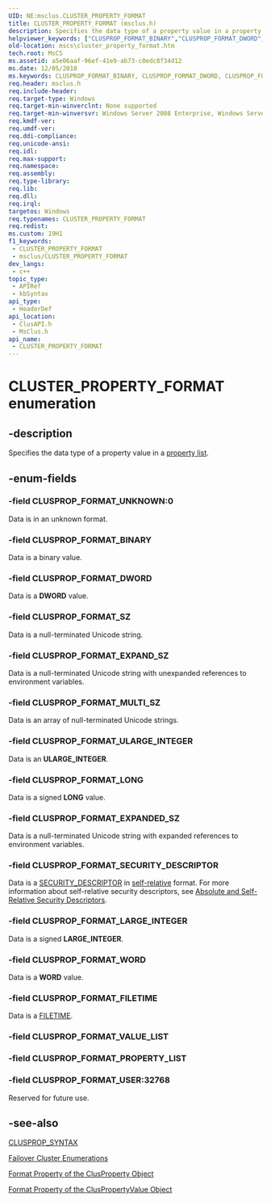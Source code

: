 ```yaml
---
UID: NE:msclus.CLUSTER_PROPERTY_FORMAT
title: CLUSTER_PROPERTY_FORMAT (msclus.h)
description: Specifies the data type of a property value in a property list.
helpviewer_keywords: ["CLUSPROP_FORMAT_BINARY","CLUSPROP_FORMAT_DWORD","CLUSPROP_FORMAT_EXPANDED_SZ","CLUSPROP_FORMAT_EXPAND_SZ","CLUSPROP_FORMAT_FILETIME","CLUSPROP_FORMAT_LARGE_INTEGER","CLUSPROP_FORMAT_LONG","CLUSPROP_FORMAT_MULTI_SZ","CLUSPROP_FORMAT_SECURITY_DESCRIPTOR","CLUSPROP_FORMAT_SZ","CLUSPROP_FORMAT_ULARGE_INTEGER","CLUSPROP_FORMAT_UNKNOWN","CLUSPROP_FORMAT_USER","CLUSPROP_FORMAT_WORD","CLUSTER_PROPERTY_FORMAT","CLUSTER_PROPERTY_FORMAT enumeration [Failover Cluster]","_CLUSTER_PROPERTY_FORMAT","_CLUSTER_PROPERTY_FORMAT enumeration [Failover Cluster]","clusapi/CLUSPROP_FORMAT_BINARY","clusapi/CLUSPROP_FORMAT_DWORD","clusapi/CLUSPROP_FORMAT_EXPANDED_SZ","clusapi/CLUSPROP_FORMAT_EXPAND_SZ","clusapi/CLUSPROP_FORMAT_FILETIME","clusapi/CLUSPROP_FORMAT_LARGE_INTEGER","clusapi/CLUSPROP_FORMAT_LONG","clusapi/CLUSPROP_FORMAT_MULTI_SZ","clusapi/CLUSPROP_FORMAT_SECURITY_DESCRIPTOR","clusapi/CLUSPROP_FORMAT_SZ","clusapi/CLUSPROP_FORMAT_ULARGE_INTEGER","clusapi/CLUSPROP_FORMAT_UNKNOWN","clusapi/CLUSPROP_FORMAT_USER","clusapi/CLUSPROP_FORMAT_WORD","clusapi/CLUSTER_PROPERTY_FORMAT","clusapi/_CLUSTER_PROPERTY_FORMAT","msclus/CLUSPROP_FORMAT_BINARY","msclus/CLUSPROP_FORMAT_DWORD","msclus/CLUSPROP_FORMAT_EXPANDED_SZ","msclus/CLUSPROP_FORMAT_EXPAND_SZ","msclus/CLUSPROP_FORMAT_FILETIME","msclus/CLUSPROP_FORMAT_LARGE_INTEGER","msclus/CLUSPROP_FORMAT_LONG","msclus/CLUSPROP_FORMAT_MULTI_SZ","msclus/CLUSPROP_FORMAT_SECURITY_DESCRIPTOR","msclus/CLUSPROP_FORMAT_SZ","msclus/CLUSPROP_FORMAT_ULARGE_INTEGER","msclus/CLUSPROP_FORMAT_UNKNOWN","msclus/CLUSPROP_FORMAT_USER","msclus/CLUSPROP_FORMAT_WORD","msclus/CLUSTER_PROPERTY_FORMAT","msclus/_CLUSTER_PROPERTY_FORMAT","mscs.cluster_property_format"]
old-location: mscs\cluster_property_format.htm
tech.root: MsCS
ms.assetid: a5e06aaf-96ef-41e9-ab73-c0edc8f34d12
ms.date: 12/05/2018
ms.keywords: CLUSPROP_FORMAT_BINARY, CLUSPROP_FORMAT_DWORD, CLUSPROP_FORMAT_EXPANDED_SZ, CLUSPROP_FORMAT_EXPAND_SZ, CLUSPROP_FORMAT_FILETIME, CLUSPROP_FORMAT_LARGE_INTEGER, CLUSPROP_FORMAT_LONG, CLUSPROP_FORMAT_MULTI_SZ, CLUSPROP_FORMAT_SECURITY_DESCRIPTOR, CLUSPROP_FORMAT_SZ, CLUSPROP_FORMAT_ULARGE_INTEGER, CLUSPROP_FORMAT_UNKNOWN, CLUSPROP_FORMAT_USER, CLUSPROP_FORMAT_WORD, CLUSTER_PROPERTY_FORMAT, CLUSTER_PROPERTY_FORMAT enumeration [Failover Cluster], _CLUSTER_PROPERTY_FORMAT, _CLUSTER_PROPERTY_FORMAT enumeration [Failover Cluster], clusapi/CLUSPROP_FORMAT_BINARY, clusapi/CLUSPROP_FORMAT_DWORD, clusapi/CLUSPROP_FORMAT_EXPANDED_SZ, clusapi/CLUSPROP_FORMAT_EXPAND_SZ, clusapi/CLUSPROP_FORMAT_FILETIME, clusapi/CLUSPROP_FORMAT_LARGE_INTEGER, clusapi/CLUSPROP_FORMAT_LONG, clusapi/CLUSPROP_FORMAT_MULTI_SZ, clusapi/CLUSPROP_FORMAT_SECURITY_DESCRIPTOR, clusapi/CLUSPROP_FORMAT_SZ, clusapi/CLUSPROP_FORMAT_ULARGE_INTEGER, clusapi/CLUSPROP_FORMAT_UNKNOWN, clusapi/CLUSPROP_FORMAT_USER, clusapi/CLUSPROP_FORMAT_WORD, clusapi/CLUSTER_PROPERTY_FORMAT, clusapi/_CLUSTER_PROPERTY_FORMAT, msclus/CLUSPROP_FORMAT_BINARY, msclus/CLUSPROP_FORMAT_DWORD, msclus/CLUSPROP_FORMAT_EXPANDED_SZ, msclus/CLUSPROP_FORMAT_EXPAND_SZ, msclus/CLUSPROP_FORMAT_FILETIME, msclus/CLUSPROP_FORMAT_LARGE_INTEGER, msclus/CLUSPROP_FORMAT_LONG, msclus/CLUSPROP_FORMAT_MULTI_SZ, msclus/CLUSPROP_FORMAT_SECURITY_DESCRIPTOR, msclus/CLUSPROP_FORMAT_SZ, msclus/CLUSPROP_FORMAT_ULARGE_INTEGER, msclus/CLUSPROP_FORMAT_UNKNOWN, msclus/CLUSPROP_FORMAT_USER, msclus/CLUSPROP_FORMAT_WORD, msclus/CLUSTER_PROPERTY_FORMAT, msclus/_CLUSTER_PROPERTY_FORMAT, mscs.cluster_property_format
req.header: msclus.h
req.include-header: 
req.target-type: Windows
req.target-min-winverclnt: None supported
req.target-min-winversvr: Windows Server 2008 Enterprise, Windows Server 2008 Datacenter
req.kmdf-ver: 
req.umdf-ver: 
req.ddi-compliance: 
req.unicode-ansi: 
req.idl: 
req.max-support: 
req.namespace: 
req.assembly: 
req.type-library: 
req.lib: 
req.dll: 
req.irql: 
targetos: Windows
req.typenames: CLUSTER_PROPERTY_FORMAT
req.redist: 
ms.custom: 19H1
f1_keywords:
 - CLUSTER_PROPERTY_FORMAT
 - msclus/CLUSTER_PROPERTY_FORMAT
dev_langs:
 - c++
topic_type:
 - APIRef
 - kbSyntax
api_type:
 - HeaderDef
api_location:
 - ClusAPI.h
 - MsClus.h
api_name:
 - CLUSTER_PROPERTY_FORMAT
---
```


# CLUSTER_PROPERTY_FORMAT enumeration


## -description

Specifies the data type of a property value in a 
    <a href="/previous-versions/windows/desktop/mscs/property-lists">property list</a>.

## -enum-fields

### -field CLUSPROP_FORMAT_UNKNOWN:0

Data is in an unknown format.

### -field CLUSPROP_FORMAT_BINARY

Data is a binary value.

### -field CLUSPROP_FORMAT_DWORD

Data is a <b>DWORD</b> value.

### -field CLUSPROP_FORMAT_SZ

Data is a null-terminated Unicode string.

### -field CLUSPROP_FORMAT_EXPAND_SZ

Data is a null-terminated Unicode string with unexpanded references to environment variables.

### -field CLUSPROP_FORMAT_MULTI_SZ

Data is an array of null-terminated Unicode strings.

### -field CLUSPROP_FORMAT_ULARGE_INTEGER

Data is an <b>ULARGE_INTEGER</b>.

### -field CLUSPROP_FORMAT_LONG

Data is a signed <b>LONG</b> value.

### -field CLUSPROP_FORMAT_EXPANDED_SZ

Data is a null-terminated Unicode string with expanded references to environment variables.

### -field CLUSPROP_FORMAT_SECURITY_DESCRIPTOR

Data is a <a href="/windows/desktop/api/winnt/ns-winnt-security_descriptor">SECURITY_DESCRIPTOR</a> in 
          <a href="/windows/desktop/SecGloss/s-gly">self-relative</a> 
          format. For more information about self-relative security descriptors, see 
          <a href="/windows/desktop/SecAuthZ/absolute-and-self-relative-security-descriptors">Absolute and Self-Relative Security Descriptors</a>.

### -field CLUSPROP_FORMAT_LARGE_INTEGER

Data is a signed <b>LARGE_INTEGER</b>.

### -field CLUSPROP_FORMAT_WORD

Data is a <b>WORD</b> value.

### -field CLUSPROP_FORMAT_FILETIME

Data is a <a href="/windows/desktop/api/minwinbase/ns-minwinbase-filetime">FILETIME</a>.

### -field CLUSPROP_FORMAT_VALUE_LIST

### -field CLUSPROP_FORMAT_PROPERTY_LIST

### -field CLUSPROP_FORMAT_USER:32768

Reserved for future use.

## -see-also

<a href="/previous-versions/windows/desktop/api/clusapi/ns-clusapi-clusprop_syntax">CLUSPROP_SYNTAX</a>



<a href="/previous-versions/windows/desktop/mscs/cluster-enumerations">Failover Cluster Enumerations</a>



<a href="/previous-versions/windows/desktop/mscs/clusproperty-format">Format Property of the ClusProperty Object</a>



<a href="/previous-versions/windows/desktop/mscs/cluspropertyvalue-format">Format Property of the ClusPropertyValue Object</a>
